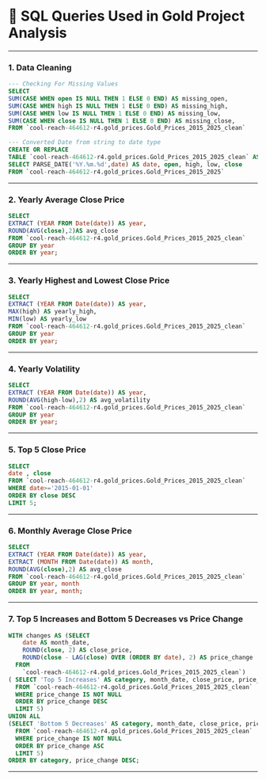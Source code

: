 # 📜 SQL Queries Used in Gold Project Analysis
---
### 1. Data Cleaning
```sql
--- Checking For Missing Values
SELECT 
SUM(CASE WHEN open IS NULL THEN 1 ELSE 0 END) AS missing_open,
SUM(CASE WHEN high IS NULL THEN 1 ELSE 0 END) AS missing_high,
SUM(CASE WHEN low IS NULL THEN 1 ELSE 0 END) AS missing_low,
SUM(CASE WHEN close IS NULL THEN 1 ELSE 0 END) AS missing_close,
FROM `cool-reach-464612-r4.gold_prices.Gold_Prices_2015_2025_clean` 
```
```sql
--- Converted Date from string to date type
CREATE OR REPLACE
TABLE `cool-reach-464612-r4.gold_prices.Gold_Prices_2015_2025_clean` AS
SELECT PARSE_DATE('%Y.%m.%d',date) AS date, open, high, low, close
FROM `cool-reach-464612-r4.gold_prices.Gold_Prices_2015_2025`
```
---
### 2. Yearly Average Close Price
```sql
SELECT 
EXTRACT (YEAR FROM Date(date)) AS year,
ROUND(AVG(close),2)AS avg_close
FROM `cool-reach-464612-r4.gold_prices.Gold_Prices_2015_2025_clean` 
GROUP BY year
ORDER BY year;
```
---
### 3. Yearly Highest and Lowest Close Price
```sql
SELECT 
EXTRACT (YEAR FROM Date(date)) AS year,
MAX(high) AS yearly_high,
MIN(low) AS yearly_low
FROM `cool-reach-464612-r4.gold_prices.Gold_Prices_2015_2025_clean` 
GROUP BY year
ORDER BY year;
```
---
### 4. Yearly Volatility
```sql
SELECT 
EXTRACT (YEAR FROM Date(date)) AS year,
ROUND(AVG(high-low),2) AS avg_volatility
FROM `cool-reach-464612-r4.gold_prices.Gold_Prices_2015_2025_clean` 
GROUP BY year
ORDER BY year;
```
---
### 5. Top 5 Close Price
```sql
SELECT 
date , close
FROM `cool-reach-464612-r4.gold_prices.Gold_Prices_2015_2025_clean` 
WHERE date>='2015-01-01'
ORDER BY close DESC
LIMIT 5;
```
---
### 6. Monthly Average Close Price
```sql
SELECT 
EXTRACT (YEAR FROM Date(date)) AS year,
EXTRACT (MONTH FROM Date(date)) AS month,
ROUND(AVG(close),2) AS avg_close
FROM `cool-reach-464612-r4.gold_prices.Gold_Prices_2015_2025_clean` 
GROUP BY year, month
ORDER BY year, month;
```
---
### 7. Top 5 Increases and Bottom 5 Decreases vs Price Change
```sql
WITH changes AS (SELECT 
    date AS month_date,
    ROUND(close, 2) AS close_price,
    ROUND(close - LAG(close) OVER (ORDER BY date), 2) AS price_change
  FROM 
    `cool-reach-464612-r4.gold_prices.Gold_Prices_2015_2025_clean`)
( SELECT 'Top 5 Increases' AS category, month_date, close_price, price_change
  FROM `cool-reach-464612-r4.gold_prices.Gold_Prices_2015_2025_clean`
  WHERE price_change IS NOT NULL
  ORDER BY price_change DESC
  LIMIT 5)
UNION ALL
(SELECT 'Bottom 5 Decreases' AS category, month_date, close_price, price_change
  FROM `cool-reach-464612-r4.gold_prices.Gold_Prices_2015_2025_clean`
  WHERE price_change IS NOT NULL
  ORDER BY price_change ASC
  LIMIT 5)
ORDER BY category, price_change DESC;
```
---




